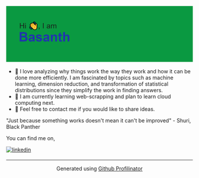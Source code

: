 <img src = "https://github.com/basanth2191/basanth2191/blob/main/download.png" >

-  👀 I love analyzing why things work the way they work and how it can be done more efficiently. I am fascinated by topics such as machine learning, dimension reduction, and transformation of statistical distributions since they simplify the work in finding answers.
- 🌱 I am currently learning web-scrapping and plan to learn cloud computing next.
- 💞️ Feel free to contact me if you would like to share ideas.

"Just because something works doesn't mean it can't be improved"  - Shuri, Black Panther


You can find me on,

<a href="https://www.linkedin.com/in/basanth-shankar" target="_blank">
<img src=https://img.shields.io/badge/linkedin-%231E77B5.svg?&style=for-the-badge&logo=linkedin&logoColor=white alt=linkedin style="margin-bottom: 5px;" />
</a>  

<br />

----
<div align="center">Generated using <a href="https://profilinator.rishav.dev/" target="_blank">Github Profilinator</a></div>

<!---
basanth2191/basanth2191 is a ✨ special ✨ repository because its `README.md` (this file) appears on your GitHub profile.
You can click the Preview link to take a look at your changes.
--->
